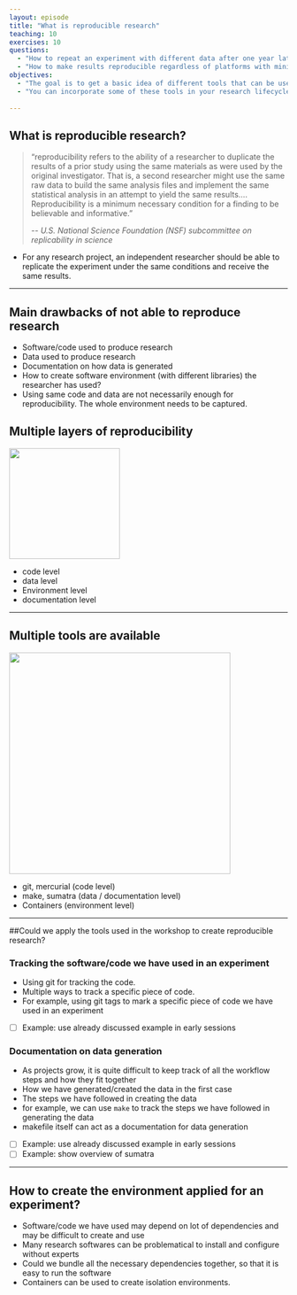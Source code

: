 ```yaml
---
layout: episode
title: "What is reproducible research"
teaching: 10
exercises: 10
questions:
  - "How to repeat an experiment with different data after one year later?"
  - "How to make results reproducible regardless of platforms with minimal effort?"
objectives:
  - "The goal is to get a basic idea of different tools that can be used to make research reproducible"
  - "You can incorporate some of these tools in your research lifecycle"
 
---
```


## What is reproducible research?

> “reproducibility refers to the ability of a researcher to duplicate the results of a prior study using the same materials as were used by the original investigator. That is, a second researcher might use the same raw data to build the same analysis files and implement the same statistical analysis in an attempt to yield the same results…. Reproducibility is a minimum necessary condition for a finding to be believable and informative.” 
>
> -- <cite> U.S. National Science Foundation (NSF) subcommittee on replicability in science</cite>


- For any research project, an independent researcher should be able to replicate the experiment under the same conditions and receive the same results.

---

## Main drawbacks of not able to reproduce research 
- Software/code used to produce research
- Data used to produce research
- Documentation on how data is generated
- How to create software environment (with different libraries) the researcher has used?
- Using same code and data are not necessarily enough for reproducibility. The whole environment needs to be captured. 

## Multiple layers of reproducibility
<img src="/reproducible-research/img/reproducibility_levels.png" style="height: 200px;"/>

- code level
- data level
- Environment level
- documentation level

---
## Multiple tools are available
<img src="/reproducible-research/img/reproducibility_tools.png" style="height: 400px;"/>

- git, mercurial (code level)
- make, sumatra (data / documentation level)
- Containers (environment level) 
---
##Could we apply the tools used in the workshop to create reproducible research?

### Tracking the software/code we have used in an experiment
- Using git for tracking the code. 
- Multiple ways to track a specific piece of code.
- For example, using git tags to mark a specific piece of code we have used in an experiment
- [ ] Example: use already discussed example in early sessions

### Documentation on data generation  

- As projects grow, it is quite difficult to keep track of all the workflow steps and how they fit together
- How we have generated/created the data in the first case
- The steps we have followed in creating the data
- for example, we can use ```make``` to track the steps we have followed in generating the data
- makefile itself can act as a documentation for data generation
- [ ] Example: use already discussed example in early sessions
- [ ] Example: show overview of sumatra
---

## How to create the environment applied for an experiment?
- Software/code we have used may depend on lot of dependencies and may be difficult to create and use
- Many research softwares can be problematical to install and configure without experts 
- Could we bundle all the necessary dependencies together, so that it is easy to run the software
- Containers can be used to create isolation environments. 

